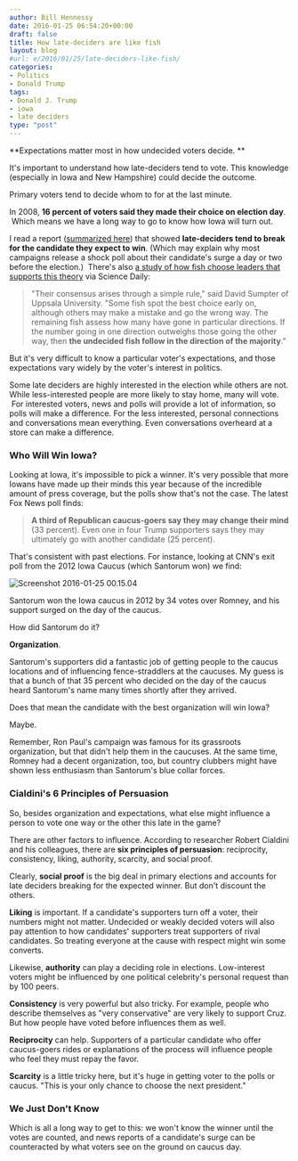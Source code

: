 ```yaml
---
author: Bill Hennessy
date: 2016-01-25 06:54:20+00:00
draft: false
title: How late-deciders are like fish
layout: blog
#url: e/2016/01/25/late-deciders-like-fish/
categories:
- Politics
- Donald Trump
tags:
- Donald J. Trump
- iowa
- late deciders
type: "post"
---
```


**Expectations matter most in how undecided voters decide. **

It's important to understand how late-deciders tend to vote. This knowledge (especially in Iowa and New Hampshire) could decide the outcome.

Primary voters tend to decide whom to for at the last minute.

In 2008, **16 percent of voters said they made their choice on election day**.  Which means we have a long way to go to know how Iowa will turn out.

I read a report ([summarized here](https://hennessysview.com/2015/08/24/trump-good-bad-and-ugly/)) that showed **late-deciders tend to break for the candidate they expect to win**. (Which may explain why most campaigns release a shock poll about their candidate's surge a day or two before the election.)  There's also [a study of how fish choose leaders that supports this theory](https://www.sciencedaily.com/releases/2008/11/081113140310.htm) via Science Daily:



> "Their consensus arises through a simple rule," said David Sumpter of Uppsala University. "Some fish spot the best choice early on, although others may make a mistake and go the wrong way. The remaining fish assess how many have gone in particular directions. If the number going in one direction outweighs those going the other way, then **the undecided fish follow in the direction of the majority**."



But it's very difficult to know a particular voter's expectations, and those expectations vary widely by the voter's interest in politics.

Some late deciders are highly interested in the election while others are not. While less-interested people are more likely to stay home, many will vote.  For interested voters, news and polls will provide a lot of information, so polls will make a difference. For the less interested, personal connections and conversations mean everything. Even conversations overheard at a store can make a difference.



### Who Will Win Iowa?



Looking at Iowa, it's impossible to pick a winner. It's very possible that more Iowans have made up their minds this year because of the incredible amount of press coverage, but the polls show that's not the case. The latest Fox News poll finds:



> **A third of Republican caucus-goers say they may change their mind** (33 percent). Even one in four Trump supporters says they may ultimately go with another candidate (25 percent).



That's consistent with past elections. For instance, looking at CNN's exit poll from the 2012 Iowa Caucus (which Santorum won) we find:

![Screenshot 2016-01-25 00.15.04](https://hennessysview.com/wp-content/uploads/2016/01/Screenshot-2016-01-25-00.15.04.png)


Santorum won the Iowa caucus in 2012 by 34 votes over Romney, and his support surged on the day of the caucus.

How did Santorum do it?

**Organization**.

Santorum's supporters did a fantastic job of getting people to the caucus locations and of influencing fence-straddlers at the caucuses. My guess is that a bunch of that 35 percent who decided on the day of the caucus heard Santorum's name many times shortly after they arrived.

Does that mean the candidate with the best organization will win Iowa?

Maybe.

Remember, Ron Paul's campaign was famous for its grassroots organization, but that didn't help them in the caucuses. At the same time, Romney had a decent organization, too, but country clubbers might have shown less enthusiasm than Santorum's blue collar forces.



### Cialdini's 6 Principles of Persuasion



So, besides organization and expectations, what else might influence a person to vote one way or the other this late in the game?

There are other factors to influence. According to researcher Robert Cialdini and his colleagues, there are **six principles of persuasion**: reciprocity, consistency, liking, authority, scarcity, and social proof.

Clearly, **social proof** is the big deal in primary elections and accounts for late deciders breaking for the expected winner. But don't discount the others.

**Liking** is important. If a candidate's supporters turn off a voter, their numbers might not matter. Undecided or weakly decided voters will also pay attention to how candidates' supporters treat supporters of rival candidates. So treating everyone at the cause with respect might win some converts.

Likewise, **authority** can play a deciding role in elections. Low-interest voters might be influenced by one political celebrity's personal request than by 100 peers.

**Consistency** is very powerful but also tricky. For example, people who describe themselves as "very conservative" are very likely to support Cruz. But how people have voted before influences them as well.

**Reciprocity** can help. Supporters of a particular candidate who offer caucus-goers rides or explanations of the process will influence people who feel they must repay the favor.

**Scarcity** is a little tricky here, but it's huge in getting voter to the polls or caucus. "This is your only chance to choose the next president."



### We Just Don't Know



Which is all a long way to get to this: we won't know the winner until the votes are counted, and news reports of a candidate's surge can be counteracted by what voters see on the ground on caucus day.
